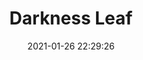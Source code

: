 ---
id_post: 9
title: "Darkness Leaf"
date: 2021-01-26 22:29:26
description: 'Darkness consume life.'
image: 'https://i.postimg.cc/RF3NnkYj/IMG-20201114-164000.jpg'
categories: abstrak
artist: 'Gallery teplok.id'
instagram: 'dian_djoyo'
---